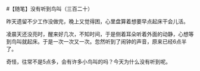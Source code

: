 #【随笔】没有听到鸟叫（三百二十）

昨天遗留不少工作没做完，晚上又觉得困，心里盘算着想要早点起床干会儿活。

凌晨天还没亮时，醒来好几次，不知时间，于是侧着耳朵听着外面的动静，心想等到鸟叫就起床。于是一次一次又一次。忽然听到了闹钟的声音，原来已经6点半了。

奇怪，往常不是5点多，会有许多小鸟叫的吗？今天为什么没有听到呢。